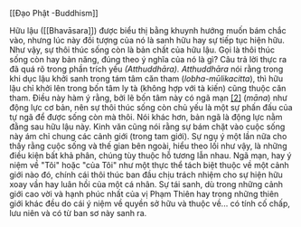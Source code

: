 [[Đạo Phật -Buddhism]]

Hữu lậu ([[Bhavāsara]]) được biểu thị bằng khuynh hướng muốn bám chắc vào, nhưng lúc này đối tượng của nó là sanh hữu hay sự tiếp tục hiện hữu. Như vậy, sự thôi thúc sống còn là bản chất của hữu lậu. Gọi là thôi thúc sống còn hay bản năng, đúng theo ý nghĩa của nó là gì? Câu trả lời thực ra đã quá rõ trong phần trích yếu _(Atthuddhāra)._ _Atthuddhāra_ nói rằng trong khi dục lậu khởi sanh trong tám tâm căn tham (_lobha-mūlikacitta_), thì hữu lậu chỉ khởi lên trong bốn tâm ly tà (không hợp với tà kiến) cũng thuộc căn tham. Ðiều này hàm ý rằng, bởi lẽ bốn tâm này có ngã mạn [[2]](http://www.trungtamhotong.org/NoiDung/ThuVien/DoanTruLauHoac/DoanTru5.htm#2) (_māna_) như động lực cơ bản, nên sự thôi thúc sống còn chủ yếu là một sự phấn đấu của tự ngã để được sống còn mà thôi. Nói khác hơn, bản ngã là động lực nằm đằng sau hữu lậu này. Kinh văn cũng nói rằng sự bám chặt vào cuộc sống này ám chỉ chung các cảnh giới (trong tam giới). Sự ngụ ý một lần nữa cho thấy rằng cuộc sống và thế gian bên ngoài, hiểu theo lối như vậy, là những điều kiện bất khả phân, chúng tùy thuộc hỗ tương lẫn nhau. Ngã mạn, hay ý niệm về "Tôi" hoặc "của Tôi" như một thực thể tách biệt thuộc về một cảnh giới nào đó, chính cái thôi thúc ban đầu chịu trách nhiệm cho sự hiện hữu xoay vần hay luân hồi của một cá nhân. Sự tái sanh, dù trong những cảnh giới cao vời và hạnh phúc nhất của vị Phạm Thiên hay trong những thiên giới khác đều do cái ý niệm về quyền sở hữu và thuộc về... có tính cố chấp, lưu niên và có từ ban sơ này sanh ra.